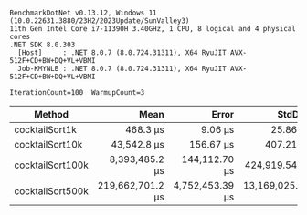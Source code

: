 ```

BenchmarkDotNet v0.13.12, Windows 11 (10.0.22631.3880/23H2/2023Update/SunValley3)
11th Gen Intel Core i7-11390H 3.40GHz, 1 CPU, 8 logical and 4 physical cores
.NET SDK 8.0.303
  [Host]     : .NET 8.0.7 (8.0.724.31311), X64 RyuJIT AVX-512F+CD+BW+DQ+VL+VBMI
  Job-KMYNLB : .NET 8.0.7 (8.0.724.31311), X64 RyuJIT AVX-512F+CD+BW+DQ+VL+VBMI

IterationCount=100  WarmupCount=3  

```
| Method           | Mean             | Error           | StdDev           | Median           | Gen0   | Allocated  |
|----------------- |-----------------:|----------------:|-----------------:|-----------------:|-------:|-----------:|
| cocktailSort1k   |         468.3 μs |         9.06 μs |         25.86 μs |         467.4 μs | 0.4883 |    3.93 KB |
| cocktailSort10k  |      43,542.8 μs |       156.67 μs |        407.21 μs |      43,541.3 μs |      - |   39.13 KB |
| cocktailSort100k |   8,393,485.2 μs |   144,112.70 μs |    424,919.54 μs |   8,681,928.5 μs |      - |  391.04 KB |
| cocktailSort500k | 219,662,701.2 μs | 4,752,453.39 μs | 13,169,025.96 μs | 223,329,091.3 μs |      - | 1953.54 KB |
